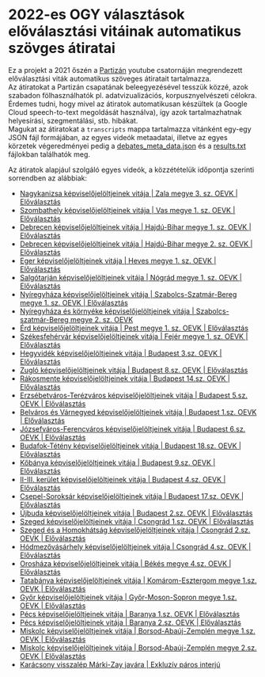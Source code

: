 # 2022-es OGY választások előválasztási vitáinak automatikus szövges átiratai

Ez a projekt a 2021 őszén a [Partizán](https://www.youtube.com/c/Partiz%C3%A1nm%C3%A9dia) youtube csatornáján megrendezett előválasztási viták automatikus szöveges átiratait tartalmazza.  
Az átiratokat a Partizán csapatának beleegyezésével tesszük közzé, azok szabadon fölhasználhatók pl. adatvizualizációs, korpusznyelvészeti célokra.  
Érdemes tudni, hogy mivel az átiratok automatikusan készültek (a Google Cloud speech-to-text megoldását használva), így azok tartalmazhatnak helyesírási, szegmentálási, stb. hibákat.  
Magukat az átiratokat a `transcripts` mappa tartalmazza vitánként egy-egy JSON fájl formájában, az egyes videók metaadatai, illetve az egyes körzetek végeredményei pedig a [debates_meta_data.json](debates_meta_data.json) és a [results.txt](results.txt) fájlokban találhatók meg.  

Az átiratok alapjául szolgáló egyes videók, a közzétételük időpontja szerinti sorrendben az alábbiak:
* [Nagykanizsa képviselőjelöltjeinek vitája | Zala megye 3. sz. OEVK | Előválasztás](https://www.youtube.com/watch?v=2og3Dgxrmp4)
* [Szombathely képviselőjelöltjeinek vitája | Vas megye 1. sz. OEVK | Előválasztás](https://www.youtube.com/watch?v=VqP5iqfxwpA)
* [Debrecen képviselőjelöltjeinek vitája | Hajdú-Bihar megye 1. sz. OEVK | Előválasztás](https://www.youtube.com/watch?v=bupfGmtDnGE)
* [Debrecen képviselőjelöltjeinek vitája | Hajdú-Bihar megye 2. sz. OEVK | Előválasztás](https://www.youtube.com/watch?v=P7B_M7kY9Ts)
* [Eger képviselőjelöltjeinek vitája | Heves megye 1. sz. OEVK | Előválasztás](https://www.youtube.com/watch?v=ePpQ_-IgMOk)
* [Salgótarján képviselőjelöltjeinek vitája | Nógrád megye 1. sz. OEVK | Előválasztás](https://www.youtube.com/watch?v=T4NiK5x3JPQ)
* [Nyíregyháza képviselőjelöltjeinek vitája | Szabolcs-Szatmár-Bereg megye 1. sz. OEVK | Előválasztás](https://www.youtube.com/watch?v=aha8xkvQCVc)
* [Nyíregyháza és környéke képviselőjelöltjeinek vitája | Szabolcs-szatmár-Bereg megye 2. sz. OEVK](https://www.youtube.com/watch?v=2rov5StUxio)
* [Érd képviselőjelöltjeinek vitája | Pest megye 1. sz. OEVK | Előválasztás](https://www.youtube.com/watch?v=84CNJoQsmM4)
* [Székesfehérvár képviselőjelöltjeinek vitája | Fejér megye 1. sz. OEVK | Előválasztás](https://www.youtube.com/watch?v=K5IsfmHt2yo)
* [Hegyvidék képviselőjelöltjeinek vitája | Budapest 3.sz. OEVK | Előválasztás](https://www.youtube.com/watch?v=HNbruk1GEQY)
* [Zugló képviselőjelöltjeinek vitája | Budapest 8.sz. OEVK | Előválasztás](https://www.youtube.com/watch?v=Ky5bq1k_QmE)
* [Rákosmente képviselőjelöltjeinek vitája | Budapest 14.sz. OEVK | Előválasztás](https://www.youtube.com/watch?v=jhbgvWo084M)
* [Erzsébetváros-Terézváros képviselőjelöltjeinek vitája | Budapest 5.sz. OEVK | Előválasztás](https://www.youtube.com/watch?v=93daDvgCvrw)
* [Belváros és Várnegyed képviselőjelöltjeinek vitája | Budapest 1.sz. OEVK | Előválasztás](https://www.youtube.com/watch?v=otQfb8UTqg4)
* [Józsefváros-Ferencváros képviselőjelöltjeinek vitája | Budapest 6.sz. OEVK | Előválasztás](https://www.youtube.com/watch?v=ZFvriJBFgQY)
* [Budafok-Tétény képviselőjelöltjeinek vitája | Budapest 18.sz. OEVK | Előválasztás](https://www.youtube.com/watch?v=10Sv5moT-cA)
* [Kőbánya képviselőjelöltjeinek vitája | Budapest 9.sz. OEVK | Előválasztás](https://www.youtube.com/watch?v=wwREE6pX9fk)
* [II-III. kerület képviselőjelöltjeinek vitája | Budapest 4.sz. OEVK | Előválasztás](https://www.youtube.com/watch?v=WgP1hKMVDBs)
* [Csepel-Soroksár képviselőjelöltjeinek vitája | Budapest 17.sz. OEVK | Előválasztás](https://www.youtube.com/watch?v=u7gxlBoJKm8)
* [Újbuda képviselőjelöltjeinek vitája | Budapest 2.sz. OEVK | Előválasztás](https://www.youtube.com/watch?v=-Za5nvhNcAQ)
* [Szeged képviselőjelöltjeinek vitája | Csongrád 1.sz. OEVK | Előválasztás](https://www.youtube.com/watch?v=yFKZ5syovxM)
* [Szeged és a Homokhátság képviselőjelöltjeinek vitája | Csongrád 2.sz. OEVK | Előválasztás](https://www.youtube.com/watch?v=VJ32nXETxDs)
* [Hódmezővásárhely képviselőjelöltjeinek vitája | Csongrád 4.sz. OEVK | Előválasztás](https://www.youtube.com/watch?v=a653Z_J-TgM)
* [Orosháza képviselőjelöltjeinek vitája | Békés megye 4.sz. OEVK | Előválasztás](https://www.youtube.com/watch?v=TMTJnBS6Fj0)
* [Tatabánya képviselőjelöltjeinek vitája | Komárom-Esztergom megye 1.sz. OEVK | Előválasztás](https://www.youtube.com/watch?v=f6wdfMlJGOQ)
* [Győr képviselőjelöltjeinek vitája | Győr-Moson-Sopron megye 1.sz. OEVK | Előválasztás](https://www.youtube.com/watch?v=KtT6JQfTQfk)
* [Pécs képviselőjelöltjeinek vitája | Baranya 1.sz. OEVK | Előválasztás](https://www.youtube.com/watch?v=wWoeUJ1HkvQ)
* [Pécs képviselőjelöltjeinek vitája | Baranya 2.sz. OEVK | Előválasztás](https://www.youtube.com/watch?v=BSko35MLh3o)
* [Miskolc képviselőjelöltjeinek vitája | Borsod-Abaúj-Zemplén megye 1.sz. OEVK | Előválasztás](https://www.youtube.com/watch?v=D8RJr44G5yg)
* [Miskolc képviselőjelöltjeinek vitája | Borsod-Abaúj-Zemplén megye 2.sz. OEVK | Előválasztás](https://www.youtube.com/watch?v=Ystv2NQWuSc)
* [Karácsony visszalép Márki-Zay javára | Exkluzív páros interjú](https://www.youtube.com/watch?v=gGgLg86Iu98)
